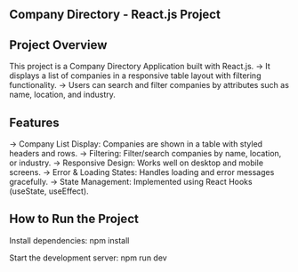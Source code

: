 ## Company Directory - React.js Project
## Project Overview

This project is a Company Directory Application built with React.js.
-> It displays a list of companies in a responsive table layout with filtering functionality.
-> Users can search and filter companies by attributes such as name, location, and industry.

## Features
->  Company List Display: Companies are shown in a table with styled headers and rows.
->  Filtering: Filter/search companies by name, location, or industry.
->  Responsive Design: Works well on desktop and mobile screens.
->  Error & Loading States: Handles loading and error messages gracefully.
->  State Management: Implemented using React Hooks (useState, useEffect).

## How to Run the Project

Install dependencies:
npm install

Start the development server:
npm run dev

